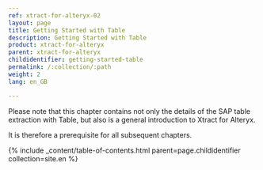 ```yaml
---
ref: xtract-for-alteryx-02
layout: page
title: Getting Started with Table
description: Getting Started with Table
product: xtract-for-alteryx
parent: xtract-for-alteryx
childidentifier: getting-started-table
permalink: /:collection/:path
weight: 2
lang: en_GB

---
```

Please note that this chapter contains not only the details of the SAP table extraction with Table, but also is a general introduction to Xtract for Alteryx.

It is therefore a prerequisite for all subsequent chapters.


{% include _content/table-of-contents.html parent=page.childidentifier collection=site.en %}

